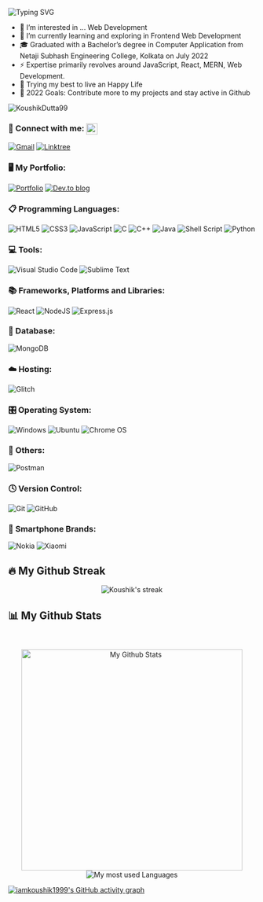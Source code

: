 ![Typing SVG](https://readme-typing-svg.herokuapp.com?font=Poppins&lines=Hey+There+I'm+Koushik+Dutta+🤓)

- 👀 I’m interested in ... Web Development
- 🌱 I’m currently learning and exploring in Frontend Web Development
- 🎓 Graduated with a Bachelor’s degree in Computer Application from Netaji Subhash Engineering College, Kolkata on July 2022
- ⚡️ Expertise primarily revolves around JavaScript, React, MERN, Web Development.
- 🤞 Trying my best to live an Happy Life
- 🥅 2022 Goals: Contribute more to my projects and stay active in Github

<p align="left"> <img src="https://komarev.com/ghpvc/?username=KoushikDutta99&label=Viewrs&color=0e75b6&style=flat" alt="KoushikDutta99" /> </p>

### 💬 Connect with me: <img align="center" src="https://raw.githubusercontent.com/rajput2107/rajput2107/master/Assets/Handshake.gif" height="23px" />

[![Gmail](https://img.shields.io/badge/Gmail-D14836?style=for-the-badge&logo=gmail&logoColor=white)](mailto:iamkoushik1999@gmail.com)
[![Linktree](https://img.shields.io/badge/linktree-1de9b6?style=for-the-badge&logo=linktree&logoColor=white)](https://linktr.ee/iamkoushik1999)

### 🖥️ My Portfolio:

[![Portfolio](https://img.shields.io/badge/Portfolio-%23000000.svg?style=for-the-badge&logo=firefox&logoColor=#FF7139)](https://iamkoushik1999.github.io/Portfolio/)
[![Dev.to blog](https://img.shields.io/badge/dev.to-0A0A0A?style=for-the-badge&logo=dev.to&logoColor=white)](https://dev.to/iamkoushik1999)
<br />

### 📋 Programming Languages:

![HTML5](https://img.shields.io/badge/html5-%23E34F26.svg?style=for-the-badge&logo=html5&logoColor=white)
![CSS3](https://img.shields.io/badge/css3-%231572B6.svg?style=for-the-badge&logo=css3&logoColor=white)
![JavaScript](https://img.shields.io/badge/javascript-%23323330.svg?style=for-the-badge&logo=javascript&logoColor=%23F7DF1E)
![C](https://img.shields.io/badge/c-%2300599C.svg?style=for-the-badge&logo=c&logoColor=white)
![C++](https://img.shields.io/badge/c++-%2300599C.svg?style=for-the-badge&logo=c%2B%2B&logoColor=white)
![Java](https://img.shields.io/badge/java-%23ED8B00.svg?style=for-the-badge&logo=java&logoColor=white)
![Shell Script](https://img.shields.io/badge/shell_script-%23121011.svg?style=for-the-badge&logo=gnu-bash&logoColor=white)
![Python](https://img.shields.io/badge/python-3670A0?style=for-the-badge&logo=python&logoColor=ffdd54)
<br />

### 💻 Tools:

![Visual Studio Code](https://img.shields.io/badge/Visual%20Studio%20Code-0078d7.svg?style=for-the-badge&logo=visual-studio-code&logoColor=white)
![Sublime Text](https://img.shields.io/badge/sublime_text-%23575757.svg?style=for-the-badge&logo=sublime-text&logoColor=important)
<br />

### 📚 Frameworks, Platforms and Libraries:

![React](https://img.shields.io/badge/react-%2320232a.svg?style=for-the-badge&logo=react&logoColor=%2361DAFB)
![NodeJS](https://img.shields.io/badge/node.js-6DA55F?style=for-the-badge&logo=node.js&logoColor=white)
![Express.js](https://img.shields.io/badge/express.js-%23404d59.svg?style=for-the-badge&logo=express&logoColor=%2361DAFB)
<br />

### 💾 Database:

![MongoDB](https://img.shields.io/badge/MongoDB-%234ea94b.svg?style=for-the-badge&logo=mongodb&logoColor=white)
<br />

### ☁️ Hosting:

![Glitch](https://img.shields.io/badge/glitch-%233333FF.svg?style=for-the-badge&logo=glitch&logoColor=white)
<br />

### 🎛️ Operating System:

![Windows](https://img.shields.io/badge/Windows-0078D6?style=for-the-badge&logo=windows&logoColor=white)
![Ubuntu](https://img.shields.io/badge/Ubuntu-E95420?style=for-the-badge&logo=ubuntu&logoColor=white)
![Chrome OS](https://img.shields.io/badge/chrome%20os-3d89fc?style=for-the-badge&logo=google%20chrome&logoColor=white)
<br />

### 🥅 Others:

![Postman](https://img.shields.io/badge/Postman-FF6C37?style=for-the-badge&logo=postman&logoColor=white)
<br />

### 🕓 Version Control:

![Git](https://img.shields.io/badge/git-%23F05033.svg?style=for-the-badge&logo=git&logoColor=white)
![GitHub](https://img.shields.io/badge/github-%23121011.svg?style=for-the-badge&logo=github&logoColor=white)
<br />

### 📱 Smartphone Brands:

![Nokia](https://img.shields.io/badge/Nokia-%23124191.svg?style=for-the-badge&logo=nokia&logoColor=white)
![Xiaomi](https://img.shields.io/badge/Xiaomi-%23FF6900.svg?style=for-the-badge&logo=xiaomi&logoColor=white)

## 🔥 My Github Streak

<p align="center">
    <img title="My Github Streak Check" alt="Koushik's streak" src="https://github-readme-streak-stats.herokuapp.com/?user=iamkoushik1999&theme=black-ice&hide_border=true&stroke=0000&background=060A0C0"/>
</p>
   
 ## 📊 My Github Stats
<br/>
<p align="center">
    <img width="450px" alt="My Github Stats" src="https://github-readme-stats.vercel.app/api?username=iamkoushik1999&show_icon=true&hide_border=true&theme=react&bg_color=0D1117&include_all_commits&count_private=true" />
    <img alt="My most used Languages" src="https://github-readme-stats.vercel.app/api/top-langs/?username=iamkoushik1999&langs_count=8&count_private=true&layout=compact&theme=react&hide_border=true&bg_color=0D1117" /> 
</p>

[![iamkoushik1999's GitHub activity graph](https://activity-graph.herokuapp.com/graph?username=iamkoushik1999&&bg_color=0D1117&color=5BCDEC&line=5BCDEC&point=FFFFFF&hide_border=true)](https://git.io/iamkoushik1999)

<br/>
<!---# <img src="https://github.com/TheDudeThatCode/TheDudeThatCode/blob/master/Assets/Hi.gif" width="40px"> Hi there, I'm Koushik Dutta-->
<!--- <img align="right" height="350px" width="450px" src="https://raw.githubusercontent.com/abhisheknaiidu/abhisheknaiidu/master/code.gif"/>-->

<!---
<a href="https://www.linkedin.com/in/koushikdutta/"><img src="https://img.shields.io/badge/linkedin-%230077B5.svg?style=for-the-badge&logo=linkedin&logoColor=white"></a>
<a href="https://www.facebook.com/iamkoushik1999/"><img src="https://img.shields.io/badge/Facebook-%231877F2.svg?style=for-the-badge&logo=Facebook&logoColor=white"></a>
<a href="https://twitter.com/iamkoushik1999"><img src="https://img.shields.io/badge/iamkoushikdutta-%231DA1F2.svg?style=for-the-badge&logo=Twitter&logoColor=white"></a>
<a href="https://www.instagram.com/iamkoushik1999/"><img src="https://img.shields.io/badge/iamkoushik_dutta-%23E4405F.svg?style=for-the-badge&logo=Instagram&logoColor=white"></a>
<a href="https://discord.gg/aybTVjW4Hn"><img src="https://img.shields.io/badge/Koushik Dutta-%237289DA.svg?style=for-the-badge&logo=discord&logoColor=white"></a>
<a href="https://iamkoushik1999.wixsite.com/iamkoushik1999"><img src="https://img.shields.io/badge/wix-000?style=for-the-badge&logo=wix&logoColor=white"></a>
<br />
-->
